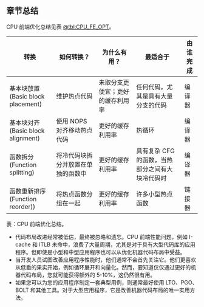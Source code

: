 ## 章节总结 

CPU 前端优化总结见表 [@tbl:CPU_FE_OPT](#CPU_FE_OPT)。

转换 | 如何转换？ | 为什么有用？ | 最适合于 | 由谁完成
------- | -------- | -------- | -------- | --------
基本块放置<br>(Basic block placement) | 维护热点代码 | 未取分支更便宜；更好的缓存利用率 | 任何代码，尤其是具有大量分支的代码 | 编译器
基本块对齐<br>(Basic block alignment) | 使用 NOPS 对齐移动热点代码 | 更好的缓存利用率 | 热循环 | 编译器
函数拆分<br>(Function splitting) | 将冷代码块拆分并放置在单独的函数中 | 更好的缓存利用率 | 具有复杂 CFG 的函数，当热部分之间有大块冷代码时 | 编译器
函数重新排序<br>(Function reorder)) | 将热点函数分组在一起 | 更好的缓存利用率 | 许多小型热点函数 | 链接器

表：CPU 前端优化总结。 <div id="CPU_FE_OPT"></div>

* 代码布局改进经常被低估，最终被忽略和遗忘。CPU 前端性能问题，例如 I-cache 和 ITLB 未命中，浪费了大量周期，尤其是对于具有大型代码库的应用程序。但即使是小型和中型应用程序也可以从优化机器代码布局中受益。
* 当开发人员试图改善应用程序性能时，他们通常不会首先关注它。他们更喜欢从低垂的果实开始，例如循环展开和向量化。然而，要知道仅仅通过更好的机器代码布局，您就可能获得额外的 5-10%，这仍然很有用。
* 如果您可以为您的应用程序制定一套典型用例，则通常最好使用 LTO、PGO、BOLT 和其他工具。对于大型应用程序，它是改善机器代码布局的唯一实用方法。



